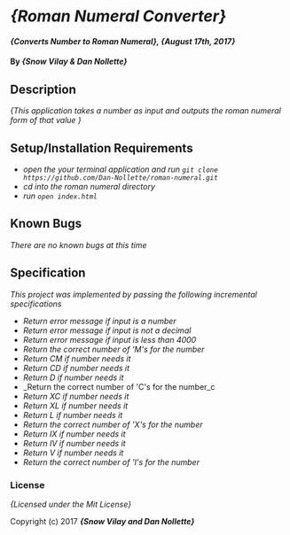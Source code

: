 # _{Roman Numeral Converter}_

#### _{Converts Number to Roman Numeral}, {August 17th, 2017}_

#### By _**{Snow Vilay & Dan Nollette}**_

## Description

_{This application takes a number as input and outputs the roman numeral form of that value }_

## Setup/Installation Requirements

* _open the your terminal application and run `git clone https://github.com/Dan-Nollette/roman-numeral.git`_
* _cd into the roman numeral directory_
* _run `open index.html`_

## Known Bugs

_There are no known bugs at this time_

## Specification
_This project was implemented by passing the following incremental specifications_
* _Return error message if input is a number_
* _Return error message if input is not a decimal_
* _Return error message if input is less than 4000_
* _Return the correct number of 'M's for the number_
* _Return CM if number needs it_
* _Return CD if number needs it_
* _Return D if number needs it_
* _Return the correct number of 'C's for the number_c
* _Return XC if number needs it_
* _Return XL if number needs it_
* _Return L if number needs it_
* _Return the correct number of 'X's for the number_
* _Return IX if number needs it_
* _Return IV if number needs it_
* _Return V if number needs it_
* _Return the correct number of 'I's for the number_

### License

*{Licensed under the Mit License}*

Copyright (c) 2017 **_{Snow Vilay and Dan Nollette}_**
